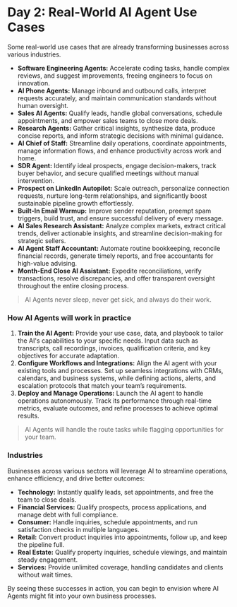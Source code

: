 # Day 2: Real-World AI Agent Use Cases

Some real-world use cases that are already transforming businesses across various industries.

* **Software Engineering Agents:** Accelerate coding tasks, handle complex reviews, and suggest improvements, freeing engineers to focus on innovation.
* **AI Phone Agents:** Manage inbound and outbound calls, interpret requests accurately, and maintain communication standards without human oversight.
* **Sales AI Agents:** Qualify leads, handle global conversations, schedule appointments, and empower sales teams to close more deals.
* **Research Agents:** Gather critical insights, synthesize data, produce concise reports, and inform strategic decisions with minimal guidance.
* **AI Chief of Staff:** Streamline daily operations, coordinate appointments, manage information flows, and enhance productivity across work and home.
* **SDR Agent:** Identify ideal prospects, engage decision-makers, track buyer behavior, and secure qualified meetings without manual intervention.
* **Prospect on LinkedIn Autopilot:** Scale outreach, personalize connection requests, nurture long-term relationships, and significantly boost sustainable pipeline growth effortlessly.
* **Built-In Email Warmup:** Improve sender reputation, preempt spam triggers, build trust, and ensure successful delivery of every message.
* **AI Sales Research Assistant:** Analyze complex markets, extract critical trends, deliver actionable insights, and streamline decision-making for strategic sellers.
* **AI Agent Staff Accountant:** Automate routine bookkeeping, reconcile financial records, generate timely reports, and free accountants for high-value advising.
* **Month-End Close AI Assistant:** Expedite reconciliations, verify transactions, resolve discrepancies, and offer transparent oversight throughout the entire closing process.

> AI Agents never sleep, never get sick, and always do their work.

### How AI Agents will work in practice

1. **Train the AI Agent:** Provide your use case, data, and playbook to tailor the AI's capabilities to your specific needs. Input data such as transcripts, call recordings, invoices, qualification criteria, and key objectives for accurate adaptation.
2. **Configure Workflows and Integrations:** Align the AI agent with your existing tools and processes. Set up seamless integrations with CRMs, calendars, and business systems, while defining actions, alerts, and escalation protocols that match your team’s requirements.
3. **Deploy and Manage Operations:** Launch the AI agent to handle operations autonomously. Track its performance through real-time metrics, evaluate outcomes, and refine processes to achieve optimal results.

> AI Agents will handle the route tasks while flagging opportunities for your team.

### Industries

Businesses across various sectors will leverage AI to streamline operations, enhance efficiency, and drive better outcomes:

* **Technology:** Instantly qualify leads, set appointments, and free the team to close deals.
* **Financial Services:** Qualify prospects, process applications, and manage debt with full compliance.
* **Consumer:** Handle inquiries, schedule appointments, and run satisfaction checks in multiple languages.
* **Retail:** Convert product inquiries into appointments, follow up, and keep the pipeline full.
* **Real Estate:** Qualify property inquiries, schedule viewings, and maintain steady engagement.
* **Services:** Provide unlimited coverage, handling candidates and clients without wait times.

By seeing these successes in action, you can begin to envision where AI Agents might fit into your own business processes.
